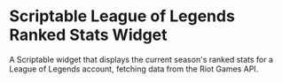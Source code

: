 # Scriptable League of Legends Ranked Stats Widget
 A Scriptable widget that displays the current season's ranked stats for a League of Legends account, fetching data from the Riot Games API.
